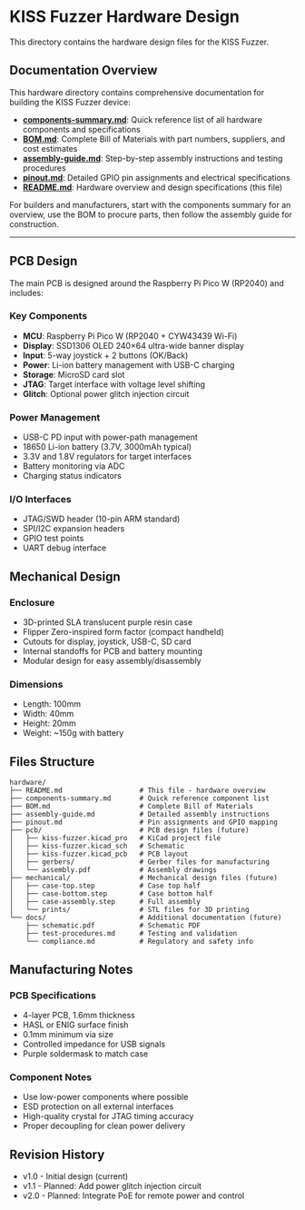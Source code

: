 # KISS Fuzzer Hardware Design

This directory contains the hardware design files for the KISS Fuzzer.

## Documentation Overview

This hardware directory contains comprehensive documentation for building the KISS Fuzzer device:

- **[components-summary.md](components-summary.md)**: Quick reference list of all hardware components and specifications
- **[BOM.md](BOM.md)**: Complete Bill of Materials with part numbers, suppliers, and cost estimates
- **[assembly-guide.md](assembly-guide.md)**: Step-by-step assembly instructions and testing procedures  
- **[pinout.md](pinout.md)**: Detailed GPIO pin assignments and electrical specifications
- **[README.md](README.md)**: Hardware overview and design specifications (this file)

For builders and manufacturers, start with the components summary for an overview, use the BOM to procure parts, then follow the assembly guide for construction.

---

## PCB Design

The main PCB is designed around the Raspberry Pi Pico W (RP2040) and includes:

### Key Components
- **MCU**: Raspberry Pi Pico W (RP2040 + CYW43439 Wi-Fi)
- **Display**: SSD1306 OLED 240×64 ultra-wide banner display
- **Input**: 5-way joystick + 2 buttons (OK/Back)
- **Power**: Li-ion battery management with USB-C charging
- **Storage**: MicroSD card slot
- **JTAG**: Target interface with voltage level shifting
- **Glitch**: Optional power glitch injection circuit

### Power Management
- USB-C PD input with power-path management
- 18650 Li-ion battery (3.7V, 3000mAh typical)
- 3.3V and 1.8V regulators for target interfaces
- Battery monitoring via ADC
- Charging status indicators

### I/O Interfaces
- JTAG/SWD header (10-pin ARM standard)
- SPI/I2C expansion headers
- GPIO test points
- UART debug interface

## Mechanical Design

### Enclosure
- 3D-printed SLA translucent purple resin case
- Flipper Zero-inspired form factor (compact handheld)
- Cutouts for display, joystick, USB-C, SD card
- Internal standoffs for PCB and battery mounting
- Modular design for easy assembly/disassembly

### Dimensions
- Length: 100mm
- Width: 40mm  
- Height: 20mm
- Weight: ~150g with battery

## Files Structure

```
hardware/
├── README.md                   # This file - hardware overview
├── components-summary.md       # Quick reference component list
├── BOM.md                      # Complete Bill of Materials
├── assembly-guide.md           # Detailed assembly instructions
├── pinout.md                   # Pin assignments and GPIO mapping
├── pcb/                        # PCB design files (future)
│   ├── kiss-fuzzer.kicad_pro   # KiCad project file
│   ├── kiss-fuzzer.kicad_sch   # Schematic
│   ├── kiss-fuzzer.kicad_pcb   # PCB layout
│   ├── gerbers/                # Gerber files for manufacturing
│   └── assembly.pdf            # Assembly drawings
├── mechanical/                 # Mechanical design files (future)
│   ├── case-top.step           # Case top half
│   ├── case-bottom.step        # Case bottom half
│   ├── case-assembly.step      # Full assembly
│   └── prints/                 # STL files for 3D printing
└── docs/                       # Additional documentation (future)
    ├── schematic.pdf           # Schematic PDF
    ├── test-procedures.md      # Testing and validation
    └── compliance.md           # Regulatory and safety info
```

## Manufacturing Notes

### PCB Specifications
- 4-layer PCB, 1.6mm thickness
- HASL or ENIG surface finish
- 0.1mm minimum via size
- Controlled impedance for USB signals
- Purple soldermask to match case

### Component Notes
- Use low-power components where possible
- ESD protection on all external interfaces
- High-quality crystal for JTAG timing accuracy
- Proper decoupling for clean power delivery

## Revision History

- v1.0 - Initial design (current)
- v1.1 - Planned: Add power glitch injection circuit
- v2.0 - Planned: Integrate PoE for remote power and control
